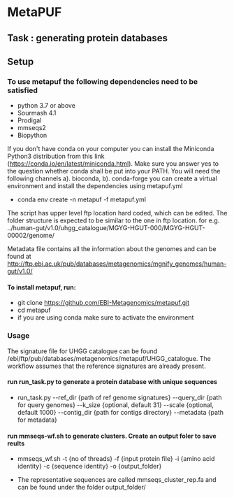 # MetaPUF
## Task : generating protein databases
##  Setup
### To use metapuf the following dependencies need to be satisfied
- python 3.7 or above
- Sourmash 4.1
- Prodigal
- mmseqs2
- Biopython

If you don't have conda on your computer you can install the Miniconda Python3 distribution from this link (https://conda.io/en/latest/miniconda.html). Make sure you answer yes to the question whether conda shall be put into your PATH. You will need the following channels
a). bioconda,
b). conda-forge
you can create a virtual environment and install the dependencies using metapuf.yml
- conda env create -n metapuf -f metapuf.yml

The script has upper level ftp location hard coded, which can be edited. The folder structure is expected to be similar to the one in ftp location. for e.g. ../human-gut/v1.0/uhgg_catalogue/MGYG-HGUT-000/MGYG-HGUT-00002/genome/

Metadata file contains all the information about the genomes and can be found at http://ftp.ebi.ac.uk/pub/databases/metagenomics/mgnify_genomes/human-gut/v1.0/

#### To install metapuf, run:
- git clone https://github.com/EBI-Metagenomics/metapuf.git
- cd metapuf
-  if you are using conda make sure to activate the environment

### Usage
The signature file for UHGG catalogue can be found /ebi/ftp/pub/databases/metagenomics/metapuf/UHGG_catalogue. The workflow assumes that the reference signatures are already present.

#### run run_task.py to generate a protein database with unique sequences
- run_task.py  --ref_dir {path of ref genome signatures} --query_dir {path for query genomes} --k_size {optional, default 31} --scale {optional, default 1000} --contig_dir {path for contigs directory} --metadata {path for metadata}

#### run mmseqs-wf.sh to generate clusters. Create an output foler to save reults

- mmseqs_wf.sh -t {no of threads} -f {input protein file} -i {amino acid identity} -c {sequence identity} -o {output_folder}

- The representative sequences are called  mmseqs_cluster_rep.fa and can be found under the folder output_folder/

